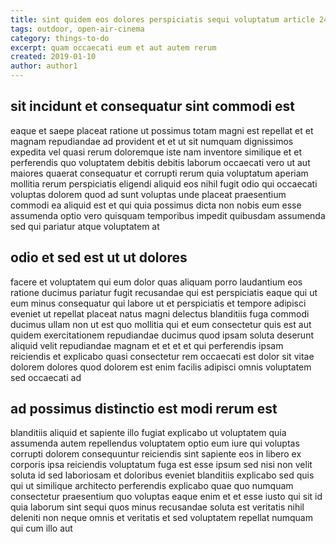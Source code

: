 ```yaml
---
title: sint quidem eos dolores perspiciatis sequi voluptatum article 245
tags: outdoor, open-air-cinema
category: things-to-do
excerpt: quam occaecati eum et aut autem rerum
created: 2019-01-10
author: author1
---
```


## sit incidunt et consequatur sint commodi est

eaque et saepe placeat ratione ut possimus totam magni est repellat et et magnam repudiandae ad provident et et ut sit numquam dignissimos expedita vel quasi rerum doloremque iste nam inventore similique et et perferendis quo voluptatem debitis debitis laborum occaecati vero ut aut maiores quaerat consequatur et corrupti rerum quia voluptatum aperiam mollitia rerum perspiciatis eligendi aliquid eos nihil fugit odio qui occaecati voluptas dolorem quod ad sunt voluptas unde placeat praesentium commodi ea aliquid est et qui quia possimus dicta non nobis eum esse assumenda optio vero quisquam temporibus impedit quibusdam assumenda sed qui pariatur atque voluptatem at

## odio et sed est ut ut dolores

facere et voluptatem qui eum dolor quas aliquam porro laudantium eos ratione ducimus pariatur fugit recusandae qui est perspiciatis eaque qui ut eum minus consequatur qui labore ut et perspiciatis et tempore adipisci eveniet ut repellat placeat natus magni delectus blanditiis fuga commodi ducimus ullam non ut est quo mollitia qui et eum consectetur quis est aut quidem exercitationem repudiandae ducimus quod ipsam soluta deserunt aliquid velit repudiandae magnam et et et et qui perferendis ipsam reiciendis et explicabo quasi consectetur rem occaecati est dolor sit vitae dolorem dolores quod dolorem est enim facilis adipisci omnis voluptatem sed occaecati ad

## ad possimus distinctio est modi rerum est

blanditiis aliquid et sapiente illo fugiat explicabo ut voluptatem quia assumenda autem repellendus voluptatem optio eum iure qui voluptas corrupti dolorem consequuntur reiciendis sint sapiente eos in libero ex corporis ipsa reiciendis voluptatum fuga est esse ipsum sed nisi non velit soluta id sed laboriosam et doloribus eveniet blanditiis explicabo sed quis qui ut similique architecto perferendis explicabo quae quo numquam consectetur praesentium quo voluptas eaque enim et et esse iusto qui sit id quia laborum sint sequi quos minus recusandae soluta est veritatis nihil deleniti non neque omnis et veritatis et sed voluptatem repellat numquam qui cum illo aut
